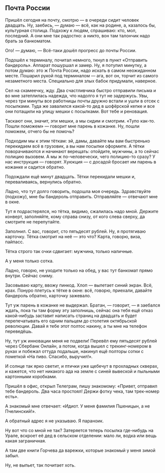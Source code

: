 ## Почта России

Пришёл сегодня на почту, смотрю — в очереди сидит человек двадцать. Ну, заебись, — думаю — всё, как на родине, а, казалось бы, культурная столица. Подхожу к людям, спрашиваю: кто, мол, последний. А они мне так радостно: а никто, вон там талончик надо брать за банкоматом.

Ого! — думаю, — Всё-таки дошёл прогресс до почты России.

Подошёл к терминалу, почитал немного, ткнул в пункт «Отправить бандероль». Аппарат пошуршал и замер. Ну, я потупил минутку, а потом думаю: это ж Почта России, надо искать в самом неожиданном месте. Пошарил рукой под терминалом — ага, вот он, торчит из самого незаметного места. Специально для злых бабок придумали, наверное.

Сел на скамеечку, жду. Два счастливчика быстро отправили письма и во мне затеплилась надежда, что надолго я тут не задержусь. Увы, через три минуты все работницы почты дружно встали и ушли в отсек с посылками. Туда же завалился какой-то дед в шофёрской кепке и все они потащили на улицу мешки с посылками. Вот тебе и реновация.

Таскают они, значит, эти мешки, а мы сидим и смотрим. «Тупо как-то. Пошли поможем» — говорит мне парень в кожанке. Ну, пошли поможем, отчего бы не помочь?

Подходим мы к этим тёткам: эй, дамы, давайте мы вам быстренько перекидаем всё в грузовик, а вы нам посылки оформите. А тётки поворачиваются и начинают верещать: отойдите, мужчины, а то сейчас полицию вызовем. А мы ж по-человечески, чего полицию-то сразу? У нас инструкция — говорят. Хуюкция — с досадой бросает им парень в кожанке и садится обратно.

Подождали ещё минут двадцать. Тётки перекидали мешки и, переваливаясь, вернулись обратно.

Ладно, что тут долго говорить, подошла моя очередь. Здравствуйте (подхожу), мне бы бандероль отправить. Отправляйте — отвечают мне в окне.

Тут я подрастерялся, но тётка, видимо, сжалилась надо мной. Держите конверт, заполняйте, кому справа снизу, от кого слева сверху, да смотрите не перепутайте.

Заполнил. С вас, говорит, сто пятьдесят рублей. Ну, я протягиваю карточку. Тётка смотрит на неё — это что? Карта, говорю, виза, пайпасс. 

Тётка строго так очки сдвигает: мужчина, только наличные.

А у меня только сотка.

Ладно, говорю, не уходите только на обед, у вас тут банкомат прямо внутри. Сейчас сниму.

Засовываю карту, ввожу пинкод. Хлоп — вылетает синий экран. Всё, крах. Понуро плетусь к тётке в окне: всё, говорю, приехали, давайте бандероль обратно, карточку зажевало.

Тут уж парень в кожанке не выдержал. Братан, — говорит, — я заебался ждать, пока ты там форму эту заполнишь, сейчас она тебя ещё отказ какой-нибудь заставит написать страниц на двадцать и будет перепечатывать его одним пальцем до столетия октябрьской революции. Давай я тебе этот полтос накину, а ты мне на телефон переведёшь.

Ну, тут уж инновации меня не подвели! Перевёл ему пятьдесят рублей через Сбербанк Онлайн, а потом, когда вышел с трекинг-номером в руках и побежал оттуда подальше, накинул ещё полторы сотки с пометкой «На пиво. Спасибо, выручил!».

И солнце так ярко светит, и птички уже щебечут в прохладных скверах, и кажется, что нет никакого ада на земле с синей вывеской и пыльными картонными коробками.

Пришёл в офис, открыл Телеграм, пишу знакомому: «Привет, отправил тебе бандероль. Два часа простоял! Держи фотку чека, там трек-номер есть».

А знакомый мне отвечает: «Идиот. У меня фамилия Пшеницын, а не Пчелинский!».

А обратный адрес я не указываю. Я параноик.

Ну вот что со мной не так? Затеряется теперь посылка где-нибудь на Урале, вскроет её дед в сельском отделении: мало ли, водка или вещь какая заграничная.

А там две книги Горчева да варежки, которые знакомый у меня зимой забыл.

Ну, не выпьет, так почитает хоть.